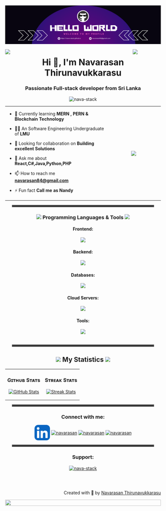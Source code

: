 <!--Profile Banner-->  
![banner](banner-new.png)
<!--Dusting-->  
<img align="left" src="https://user-images.githubusercontent.com/65187002/144930161-2f783401-8d27-4fdf-a2f7-cc0ba32f1f1f.gif" width="18%" style="display:inline;"><img align="right" src="https://user-images.githubusercontent.com/65187002/144930161-2f783401-8d27-4fdf-a2f7-cc0ba32f1f1f.gif" width="18%" style="display:inline;">

<!--About Section-->  
<h1 align="center">Hi 👋, I'm Navarasan Thirunavukkarasu</h1>
<h3 align="center">Passionate Full-stack developer from Sri Lanka</h3>
<p align="center"> <img src="https://komarev.com/ghpvc/?username=nava-stack&label=Profile%20views&color=0e75b6&style=flat" alt="nava-stack" /> </p>

<!--Table Section--> 
<table align="center">
<tr border="none">
<td width="65%" align="left">

- 🌱 Currently learning **MERN , PERN & Blockchain Technology**

- 🧑‍🎓 An Software Engineering Undergraduate of **LMU**

- 👯 Looking for collaboration on **Building excellent Solutions**

- 💬 Ask me about **React,C#,Java,Python,PHP**

- 📫 How to reach me **navarasan84@gmail.com**

- ⚡ Fun fact **Call me as Nandy**

</td>
<td width="35%" align="center">
  <picture> <img align="center" src="https://github.com/7oSkaaa/7oSkaaa/blob/main/Images/Right_Side.gif?raw=true" width = 350px></picture>
</td>
</tr>
</table>

<!-- Thick Line -->
<hr style="border: 3px solid #444; width: 90%; margin: 0 auto;">

<!--Languages and Tools Section-->  
<h3 align="center"><img src="https://media2.giphy.com/media/QssGEmpkyEOhBCb7e1/giphy.gif?cid=ecf05e47a0n3gi1bfqntqmob8g9aid1oyj2wr3ds3mg700bl&rid=giphy.gif" width ="22"> Programming Languages & Tools <img src="https://media2.giphy.com/media/QssGEmpkyEOhBCb7e1/giphy.gif?cid=ecf05e47a0n3gi1bfqntqmob8g9aid1oyj2wr3ds3mg700bl&rid=giphy.gif" width ="22"> </h3>

<h4 align="center">Frontend:</h4>
<p align="center">
  <a href="https://skillicons.dev">
    <img src="https://skillicons.dev/icons?i=css,ts,js,jquery,react,nextjs,redux,tailwind,bootstrap,styledcomponents,materialui" />
  </a>
</p>

<h4 align="center">Backend:</h4>
<p align="center">
  <a href="https://skillicons.dev">
    <img src="https://skillicons.dev/icons?i=php,java,nodejs,py,express,cs,dotnet" />
  </a>
</p>

<h4 align="center">Databases:</h4>
<p align="center">
  <a href="https://skillicons.dev">
    <img src="https://skillicons.dev/icons?i=mongodb,mysql,postgresql,mssql" />
  </a>
</p>

<h4 align="center">Cloud Servers:</h4>
<p align="center">
  <a href="https://skillicons.dev">
    <img src="https://skillicons.dev/icons?i=azure,kubernetes,docker,terraform,firebase,vercel,gcp" />
  </a>
</p>

<h4 align="center">Tools:</h4>
<p align="center">
  <a href="https://skillicons.dev">
    <img src="https://skillicons.dev/icons?i=git,github,visualstudio,figma,vscode,postman,windows,linux,bash,npm,androidstudio" />
  </a>
</p>

<br/>
<!-- Thick Line -->
<hr style="border: 3px solid #444; width: 90%; margin: 0 auto;">

<!-- My Statistics -->  
<h2 align="center"><img src="https://media.giphy.com/media/iY8CRBdQXODJSCERIr/giphy.gif" width="22"> My Statistics <img src="https://media.giphy.com/media/iY8CRBdQXODJSCERIr/giphy.gif" width="22"> </h2>

<table align="center">
<tr>
    <td width="50%">
      <h3 align="center"><strong>Gɪᴛʜᴜʙ Sᴛᴀᴛs</strong></h3>
      <p align="center">
        <a href="https://github.com/Nava-stack">
          <img align="center" src="https://github-readme-stats.vercel.app/api?username=nava-stack&count_private=true&show_icons=true&theme=nightowl&bg_color=0,000000,441350&title_color=c56a90&text_color=ffffff&rank_icon=github&hide=prs,issues,contribs&show=reviews,prs_merged,prs_merged_percentage" alt="GitHub Stats" />
        </a>
      </p>
    </td>
    <td width="50%">
      <h3 align="center"><strong>Sᴛʀᴇᴀᴋ Sᴛᴀᴛs</strong></h3>
      <p align="center">
        <a href="https://github.com/Nava-stack">
          <img align="center" src="https://streak-stats.demolab.com?user=Nava-stack&theme=nightowl&background=0,000000,441350&fire=ffeb95&ring=ffeb95&sideNums=ffffff&sideLabels=ffffff&dates=c56a90&currStreakNum=ffffff" alt="Streak Stats" />
        </a>
      </p>
    </td>
  </tr>
<!--   <tr colspan="2">
    <td width="100%">
      <h3 align="center"><strong>Language Percentages</strong></h3>
      <p align="center">
        <a href="https://github.com/Nava-stack">
          <img align="center" src="https://github-readme-stats.vercel.app/api/top-langs/?username=nava-stack&theme=nightowl&langs_count=8&layout=compact" alt="Language Stats">
        </a>
      </p>
    </td>
  </tr> -->
</table>
<!-- Thick Line -->
<hr style="border: 3px solid #444; width: 90%; margin: 0 auto;">

<!--Connect with Me Section--> 
<h3 align="center">Connect with me:</h3>
<p align="center">
<a href="https://linkedin.com/in/" target="blank"><img align="center" src="https://github.com/tandpfun/skill-icons/blob/main/icons/LinkedIn.svg" alt="navarasan" height="50" width="50" /></a>
<a href="https://stackoverflow.com/" target="blank"><img align="center" src="https://raw.githubusercontent.com/rahuldkjain/github-profile-readme-generator/master/src/images/icons/Social/stack-overflow.svg" alt="navarasan" height="50" width="50" /></a>
<a href="https://twitter.com/" target="blank"><img align="center" src="https://raw.githubusercontent.com/rahuldkjain/github-profile-readme-generator/master/src/images/icons/Social/twitter.svg" alt="navarasan" height="30" width="40" /></a>
<a href="https://www.youtube.com/" target="blank"><img align="center" src="https://static-00.iconduck.com/assets.00/youtube-icon-2048x2048-gedp2icy.png" alt="navarasan" height="50" width="50" /></a>
</p>

<!-- Thick Line -->
<hr style="border: 3px solid #444; width: 90%; margin: 0 auto;">

<!--Support Me Section--> 
<h3 align="center">Support:</h3>
<p align="center"><a href="https://www.buymeacoffee.com/nava-stack"> <img align="center" src="https://cdn.buymeacoffee.com/buttons/v2/default-yellow.png" height="50" width="210" alt="nava-stack" /></a></p>
<br><br>
<p align="right" > Created with 🧡 by <a href="#">Navarasan Thirunavukkarasu</a></p>
<img src="https://i.imgur.com/dBaSKWF.gif" height="20" width="100%">
